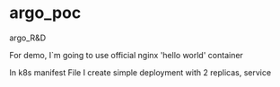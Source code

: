 # argo_poc
argo_R&amp;D

For demo, I`m going to use official nginx 'hello world' container

In k8s manifest File I create simple deployment with 2 replicas, service 
